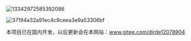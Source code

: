 ![13342972585392086](https://github.com/dirde12078904/dirde12078904/assets/113779902/cb3ab91a-68c1-4324-8939-2eae44fc4140)

![37194a32a91ec4c9ceea3e9a53306bf](https://github.com/dirde12078904/dirde12078904/assets/113779902/08f9f66d-1e84-4b28-805c-b8cbfe8387f2)

本项目已在国内开发，以后更新会在本网站：www.gitee.com/dirde12078904
